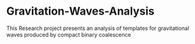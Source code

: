 # Gravitation-Waves-Analysis
This Research project presents an analysis of templates for gravitational waves produced by compact binary coalescence 
